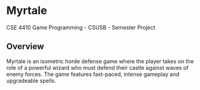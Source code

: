 # Myrtale
CSE 4410  Game Programming - CSUSB - Semester Project

## Overview
Myrtale is an isometric horde defense game where the player takes on the role of a powerful wizard who must defend their castle against waves of enemy forces. The game features fast-paced, intense gameplay and upgradeable spells.
